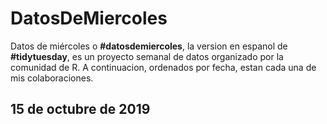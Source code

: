 # DatosDeMiercoles

Datos de miércoles o **#datosdemiercoles**, la version en espanol de **#tidytuesday**, es un proyecto semanal de datos organizado por la comunidad de R. A continuacion, ordenados por fecha, estan cada una de mis colaboraciones. 

## 15 de octubre de 2019

